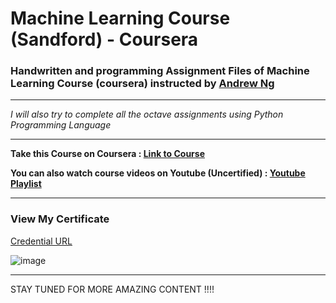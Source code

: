 # Machine Learning Course (Sandford) - Coursera 

### Handwritten and programming Assignment Files of Machine Learning Course (coursera) instructed by [Andrew Ng](https://www.linkedin.com/in/andrewyng/)
-----------------------------------------------------------------------------------------------------------------------------------------------------------

*I will also try to complete all the octave assignments using Python Programming Language*

-----------------------------------------------------------------------------------------------------------------------------------------------------------

**Take this Course on Coursera : [Link to Course](https://www.coursera.org/learn/machine-learning)**

**You can also watch course videos on Youtube (Uncertified) : [Youtube Playlist](https://youtube.com/playlist?list=PLLssT5z_DsK-h9vYZkQkYNWcItqhlRJLN)**

-----------------------------------------------------------------------------------------------------------------------------------------------------------

### View My Certificate
[Credential URL](https://coursera.org/share/45d4b5c8fec8e03e0abbdf561322b03b)

![image](https://user-images.githubusercontent.com/80534916/150062086-24c8cfe5-3ec5-49a8-b5fe-6b9622e53e97.png)

-----------------------------------------------------------------------------------------------------------------------------------------------------------

STAY TUNED FOR MORE AMAZING CONTENT !!!!

